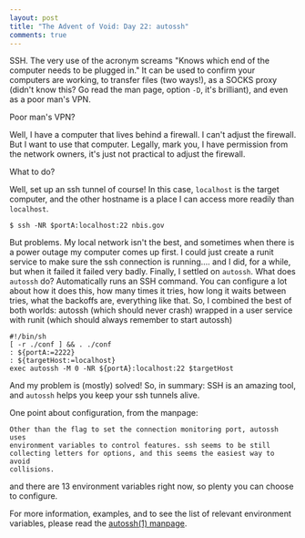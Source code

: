 ```yaml
---
layout: post
title: "The Advent of Void: Day 22: autossh"
comments: true
---
```


SSH. The very use of the acronym screams "Knows which end of the computer
needs to be plugged in." It can be used to confirm your computers are working,
to transfer files (two ways!), as a SOCKS proxy (didn't know this? Go read the
man page, option `-D`, it's brilliant), and even as a poor man's VPN.

Poor man's VPN?

Well, I have a computer that lives behind a firewall. I can't adjust the
firewall. But I want to use that computer. Legally, mark you, I have permission
from the network owners, it's just not practical to adjust the firewall.

What to do?

Well, set up an ssh tunnel of course! In this case, `localhost` is the target
computer, and the other hostname is a place I can access more readily than
`localhost`.

```
$ ssh -NR $portA:localhost:22 nbis.gov
```

But problems. My local network isn't the best, and sometimes when there is a
power outage my computer comes up first. I could just create a runit service
to make sure the ssh connection is running.... and I did, for a while, but
when it failed it failed very badly.  Finally, I settled on `autossh`. What
does `autossh` do? Automatically runs an SSH command. You can configure a lot
about how it does this, how many times it tries, how long it waits between
tries, what the backoffs are, everything like that. So, I combined the best
of both worlds: autossh (which should never crash) wrapped in a user service
with runit (which should always remember to start autossh)

```
#!/bin/sh
[ -r ./conf ] && . ./conf
: ${portA:=2222}
: ${targetHost:=localhost}
exec autossh -M 0 -NR ${portA}:localhost:22 $targetHost
```

And my problem is (mostly) solved! So, in summary: SSH is an amazing tool, and
`autossh` helps you keep your ssh tunnels alive.

One point about configuration, from the manpage:

```
Other than the flag to set the connection monitoring port, autossh uses
environment variables to control features. ssh seems to be still
collecting letters for options, and this seems the easiest way to avoid
collisions.
```

and there are 13 environment variables right now, so plenty you can choose to
configure.

For more information, examples, and to see the list of relevant environment
variables, please read the
[autossh(1) manpage](https://man.voidlinux.org/1/autossh).
